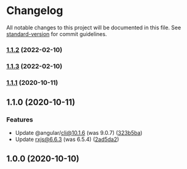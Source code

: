 # Changelog

All notable changes to this project will be documented in this file. See [standard-version](https://github.com/conventional-changelog/standard-version) for commit guidelines.

### [1.1.2](https://github.com/TomMettam/ngx-password-strength-meter/compare/v1.1.3...v1.1.2) (2022-02-10)

### [1.1.3](https://github.com/TomMettam/ngx-password-strength-meter/compare/v1.1.1...v1.1.3) (2022-02-10)

### [1.1.1](https://github.com/maykon-oliveira/ngx-password-strength-meter/compare/v1.1.0...v1.1.1) (2020-10-11)

## 1.1.0 (2020-10-11)


### Features

* Update @angular/cli@10.1.6 (was 9.0.7) ([323b5ba](https://github.com/maykon-oliveira/ngx-password-strength-meter/commit/323b5baafb0f430a8262a1215c1d67ec813d5917))
* Update rxjs@6.6.3 (was 6.5.4) ([2ad5da2](https://github.com/maykon-oliveira/ngx-password-strength-meter/commit/2ad5da26a9cdbf4938c9856deff85404c2d57ed2))

## 1.0.0 (2020-10-10)
